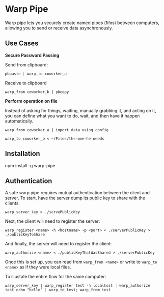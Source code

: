 # Warp Pipe

Warp pipe lets you securely create named pipes (fifos) between computers, allowing you to send or receive data asynchronously.

## Use Cases

**Secure Password Passing**

Send from clipboard:

`pbpaste | warp_to coworker_a`

Receive to clipboard

`warp_from coworker_b | pbcopy`

**Perform operation on file**

Instead of asking for things, waiting, manually grabbing it, and acting on it, you can define what you want to do, wait, and then have it happen automatically.

`warp_from coworker_a | import_data_using_config`

`warp_to coworker_b < ~/Files/the-one-he-needs`

## Installation

npm install -g warp-pipe

## Authentication

A safe warp pipe requires mutual authentication between the client and server. To start, have the server dump its public key to share with the clients:

`warp_server_key > ./servePublicKey`

Next, the client will need to register the server:

`warp_register <name> -h <hostname> -p <port> < ./serverPublicKey > ./publicKeyToShare`

And finally, the server will need to register the client:

`warp_authorize <name> < ./publicKeyThatWasShared > ./serverPublicKey`

Once this is set up, you can read from `warp_from <name>` or write to `warp_to <name>` as if they were local files.

To illustate the entire flow for the same computer:

`
warp_server_key | warp_register test -h localhost | warp_authorize test
echo "hello" | warp_to test; warp_from test
`

